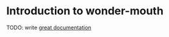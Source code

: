 # Introduction to wonder-mouth

TODO: write [great documentation](http://jacobian.org/writing/what-to-write/)
